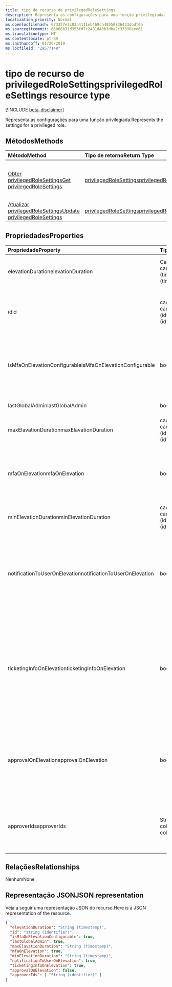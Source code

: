 ```yaml
---
title: tipo de recurso de privilegedRoleSettings
description: Representa as configurações para uma função privilegiada.
localization_priority: Normal
ms.openlocfilehash: 673327e3c83a4111eb469ca48550836433dbdf0a
ms.sourcegitcommit: 66066b71d353fd7c2481d43b1dba2c33390eee61
ms.translationtype: MT
ms.contentlocale: pt-BR
ms.lasthandoff: 01/26/2019
ms.locfileid: "29577148"
---
```

# <a name="privilegedrolesettings-resource-type"></a><span data-ttu-id="5e241-103">tipo de recurso de privilegedRoleSettings</span><span class="sxs-lookup"><span data-stu-id="5e241-103">privilegedRoleSettings resource type</span></span>

[!INCLUDE [beta-disclaimer](../../includes/beta-disclaimer.md)]

<span data-ttu-id="5e241-104">Representa as configurações para uma função privilegiada.</span><span class="sxs-lookup"><span data-stu-id="5e241-104">Represents the settings for a privileged role.</span></span>


## <a name="methods"></a><span data-ttu-id="5e241-105">Métodos</span><span class="sxs-lookup"><span data-stu-id="5e241-105">Methods</span></span>

| <span data-ttu-id="5e241-106">Método</span><span class="sxs-lookup"><span data-stu-id="5e241-106">Method</span></span>           | <span data-ttu-id="5e241-107">Tipo de retorno</span><span class="sxs-lookup"><span data-stu-id="5e241-107">Return Type</span></span>    |<span data-ttu-id="5e241-108">Descrição</span><span class="sxs-lookup"><span data-stu-id="5e241-108">Description</span></span>|
|:---------------|:--------|:----------|
|[<span data-ttu-id="5e241-109">Obter privilegedRoleSettings</span><span class="sxs-lookup"><span data-stu-id="5e241-109">Get privilegedRoleSettings</span></span>](../api/privilegedrolesettings-get.md) | [<span data-ttu-id="5e241-110">privilegedRoleSettings</span><span class="sxs-lookup"><span data-stu-id="5e241-110">privilegedRoleSettings</span></span>](privilegedrolesettings.md) |<span data-ttu-id="5e241-111">Leia as propriedades e os relacionamentos do objeto privilegedRoleSettings.</span><span class="sxs-lookup"><span data-stu-id="5e241-111">Read properties and relationships of privilegedRoleSettings object.</span></span>|
|[<span data-ttu-id="5e241-112">Atualizar privilegedRoleSettings</span><span class="sxs-lookup"><span data-stu-id="5e241-112">Update privilegedRoleSettings</span></span>](../api/privilegedrolesettings-update.md) | [<span data-ttu-id="5e241-113">privilegedRoleSettings</span><span class="sxs-lookup"><span data-stu-id="5e241-113">privilegedRoleSettings</span></span>](privilegedrolesettings.md) |<span data-ttu-id="5e241-114">Atualize o objeto privilegedRoleSettings.</span><span class="sxs-lookup"><span data-stu-id="5e241-114">Update privilegedRoleSettings object.</span></span>|
## <a name="properties"></a><span data-ttu-id="5e241-115">Propriedades</span><span class="sxs-lookup"><span data-stu-id="5e241-115">Properties</span></span>
| <span data-ttu-id="5e241-116">Propriedade</span><span class="sxs-lookup"><span data-stu-id="5e241-116">Property</span></span>     | <span data-ttu-id="5e241-117">Tipo</span><span class="sxs-lookup"><span data-stu-id="5e241-117">Type</span></span>   |<span data-ttu-id="5e241-118">Descrição</span><span class="sxs-lookup"><span data-stu-id="5e241-118">Description</span></span>|
|:---------------|:--------|:----------|
|<span data-ttu-id="5e241-119">elevationDuration</span><span class="sxs-lookup"><span data-stu-id="5e241-119">elevationDuration</span></span>| <span data-ttu-id="5e241-120">Cadeia de caracteres (timestamp)</span><span class="sxs-lookup"><span data-stu-id="5e241-120">String (timestamp)</span></span> |<span data-ttu-id="5e241-121">A duração quando a função for ativada.</span><span class="sxs-lookup"><span data-stu-id="5e241-121">The duration when the role is activated.</span></span>|
|<span data-ttu-id="5e241-122">id</span><span class="sxs-lookup"><span data-stu-id="5e241-122">id</span></span>| <span data-ttu-id="5e241-123">cadeia de caracteres (identificador)</span><span class="sxs-lookup"><span data-stu-id="5e241-123">string (identifier)</span></span>| <span data-ttu-id="5e241-124">O identificador exclusivo para as configurações de função.</span><span class="sxs-lookup"><span data-stu-id="5e241-124">The unique identifier for the role settings.</span></span> <span data-ttu-id="5e241-125">Somente leitura.</span><span class="sxs-lookup"><span data-stu-id="5e241-125">Read-only.</span></span>|
|<span data-ttu-id="5e241-126">isMfaOnElevationConfigurable</span><span class="sxs-lookup"><span data-stu-id="5e241-126">isMfaOnElevationConfigurable</span></span>|<span data-ttu-id="5e241-127">booliano</span><span class="sxs-lookup"><span data-stu-id="5e241-127">boolean</span></span>|<span data-ttu-id="5e241-128">**true** se mfaOnElevation é configurável.</span><span class="sxs-lookup"><span data-stu-id="5e241-128">**true** if mfaOnElevation is configurable.</span></span> <span data-ttu-id="5e241-129">**false** se mfaOnElevation não é configurável.</span><span class="sxs-lookup"><span data-stu-id="5e241-129">**false** if mfaOnElevation is not configurable.</span></span>|
|<span data-ttu-id="5e241-130">lastGlobalAdmin</span><span class="sxs-lookup"><span data-stu-id="5e241-130">lastGlobalAdmin</span></span>|<span data-ttu-id="5e241-131">booliano</span><span class="sxs-lookup"><span data-stu-id="5e241-131">boolean</span></span>|<span data-ttu-id="5e241-132">Interno usado apenas.</span><span class="sxs-lookup"><span data-stu-id="5e241-132">Internal used only.</span></span>|
|<span data-ttu-id="5e241-133">maxElavationDuration</span><span class="sxs-lookup"><span data-stu-id="5e241-133">maxElavationDuration</span></span>| <span data-ttu-id="5e241-134">cadeia de caracteres (identificador)</span><span class="sxs-lookup"><span data-stu-id="5e241-134">string (identifier)</span></span>| |<span data-ttu-id="5e241-135">Duração máxima para a função ativada.</span><span class="sxs-lookup"><span data-stu-id="5e241-135">Maximal duration for the activated role.</span></span>|
|<span data-ttu-id="5e241-136">mfaOnElevation</span><span class="sxs-lookup"><span data-stu-id="5e241-136">mfaOnElevation</span></span>|<span data-ttu-id="5e241-137">booliano</span><span class="sxs-lookup"><span data-stu-id="5e241-137">boolean</span></span>|<span data-ttu-id="5e241-138">**true** se MFA é necessária para ativar a função.</span><span class="sxs-lookup"><span data-stu-id="5e241-138">**true** if MFA is required to activate the role.</span></span> <span data-ttu-id="5e241-139">**false** se MFA não é necessário para ativar a função.</span><span class="sxs-lookup"><span data-stu-id="5e241-139">**false** if MFA is not required to activate the role.</span></span>|
|<span data-ttu-id="5e241-140">minElevationDuration</span><span class="sxs-lookup"><span data-stu-id="5e241-140">minElevationDuration</span></span>|<span data-ttu-id="5e241-141">cadeia de caracteres (identificador)</span><span class="sxs-lookup"><span data-stu-id="5e241-141">string (identifier)</span></span>||<span data-ttu-id="5e241-142">Duração mínima para a função ativada.</span><span class="sxs-lookup"><span data-stu-id="5e241-142">Minimal duration for the activated role.</span></span>|
|<span data-ttu-id="5e241-143">notificationToUserOnElevation</span><span class="sxs-lookup"><span data-stu-id="5e241-143">notificationToUserOnElevation</span></span>|<span data-ttu-id="5e241-144">booliano</span><span class="sxs-lookup"><span data-stu-id="5e241-144">boolean</span></span>|<span data-ttu-id="5e241-145">**True** se enviar notificação ao usuário final quando a função é ativada.</span><span class="sxs-lookup"><span data-stu-id="5e241-145">**true** if send notification to the end user when the role is activated.</span></span> <span data-ttu-id="5e241-146">**False** se não enviar notificação quando a função é ativada.</span><span class="sxs-lookup"><span data-stu-id="5e241-146">**false** if do not send notification when the role is activated.</span></span>|
|<span data-ttu-id="5e241-147">ticketingInfoOnElevation</span><span class="sxs-lookup"><span data-stu-id="5e241-147">ticketingInfoOnElevation</span></span>|<span data-ttu-id="5e241-148">booliano</span><span class="sxs-lookup"><span data-stu-id="5e241-148">boolean</span></span>|<span data-ttu-id="5e241-149">**true** se as informações de tickets são necessária quando ativar a função.</span><span class="sxs-lookup"><span data-stu-id="5e241-149">**true** if the ticketing information is required when activate the role.</span></span> <span data-ttu-id="5e241-150">**false** se as informações de tickets não são necessária quando ativar a função.</span><span class="sxs-lookup"><span data-stu-id="5e241-150">**false** if the ticketing information is not required when activate the role.</span></span>|
|<span data-ttu-id="5e241-151">approvalOnElevation</span><span class="sxs-lookup"><span data-stu-id="5e241-151">approvalOnElevation</span></span>|<span data-ttu-id="5e241-152">booliano</span><span class="sxs-lookup"><span data-stu-id="5e241-152">boolean</span></span>|<span data-ttu-id="5e241-153">**true** se a aprovação é necessária quando ativar a função.</span><span class="sxs-lookup"><span data-stu-id="5e241-153">**true** if the approval is required when activate the role.</span></span> <span data-ttu-id="5e241-154">**false** se a aprovação não é necessária quando ativar a função.</span><span class="sxs-lookup"><span data-stu-id="5e241-154">**false** if the approval is not required when activate the role.</span></span>|
|<span data-ttu-id="5e241-155">approverIds</span><span class="sxs-lookup"><span data-stu-id="5e241-155">approverIds</span></span>| <span data-ttu-id="5e241-156">String collection</span><span class="sxs-lookup"><span data-stu-id="5e241-156">String collection</span></span> |<span data-ttu-id="5e241-157">Lista de ids de aprovação, se a aprovação é necessária para a ativação.</span><span class="sxs-lookup"><span data-stu-id="5e241-157">List of Approval ids, if approval is required for activation.</span></span>|

## <a name="relationships"></a><span data-ttu-id="5e241-158">Relações</span><span class="sxs-lookup"><span data-stu-id="5e241-158">Relationships</span></span>
<span data-ttu-id="5e241-159">Nenhum</span><span class="sxs-lookup"><span data-stu-id="5e241-159">None</span></span>


## <a name="json-representation"></a><span data-ttu-id="5e241-160">Representação JSON</span><span class="sxs-lookup"><span data-stu-id="5e241-160">JSON representation</span></span>

<span data-ttu-id="5e241-161">Veja a seguir uma representação JSON do recurso.</span><span class="sxs-lookup"><span data-stu-id="5e241-161">Here is a JSON representation of the resource.</span></span>

<!-- {
  "blockType": "resource",
  "optionalProperties": [

  ],
  "@odata.type": "microsoft.graph.privilegedRoleSettings"
}-->

```json
{
  "elevationDuration": "String (timestamp)",
  "id": "string (identifier)",
  "isMfaOnElevationConfigurable": true,
  "lastGlobalAdmin": true,
  "maxElavationDuration": "String (timestamp)",
  "mfaOnElevation": true,
  "minElevationDuration": "String (timestamp)",
  "notificationToUserOnElevation": true,
  "ticketingInfoOnElevation": true,
  "approvalOnElevation": false,
  "approverIds": [ "String (identifier)" ]
}

```

<!-- uuid: 8fcb5dbc-d5aa-4681-8e31-b001d5168d79
2015-10-25 14:57:30 UTC -->
<!--
{
  "type": "#page.annotation",
  "description": "privilegedRoleSettings resource",
  "keywords": "",
  "section": "documentation",
  "tocPath": "",
  "suppressions": [
    "Error: /api-reference/beta/resources/privilegedrolesettings.md:\r\n      Exception processing links.\r\n    System.ArgumentException: Link Definition was null. Link text: !INCLUDE [beta-disclaimer](../../includes/beta-disclaimer.md)\r\n      at ApiDoctor.Validation.DocFile.get_LinkDestinations()\r\n      at ApiDoctor.Validation.DocSet.ValidateLinks(Boolean includeWarnings, String[] relativePathForFiles, IssueLogger issues, Boolean requireFilenameCaseMatch, Boolean printOrphanedFiles)"
  ]
}
-->
